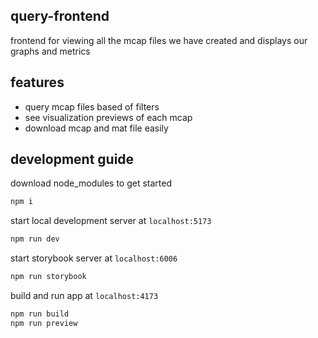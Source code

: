 ## query-frontend

frontend for viewing all the mcap files we have created and displays our graphs and metrics

## features
- query mcap files based of filters 
- see visualization previews of each mcap
- download mcap and mat file easily

## development guide

download node_modules to get started
```bash
npm i
```

start local development server at `localhost:5173`
```bash
npm run dev
```

start storybook server at `localhost:6006`
```bash
npm run storybook
```

build and run app at `localhost:4173`
```bash
npm run build
npm run preview
```
